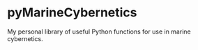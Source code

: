 # pyMarineCybernetics

My personal library of useful Python functions for use in marine cybernetics.
